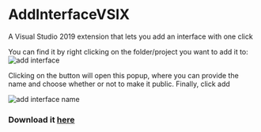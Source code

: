 # AddInterfaceVSIX
A Visual Studio 2019 extension that lets you add an interface with one click 

You can find it by right clicking on the folder/project you want to add it to:
![add interface](https://github.com/gurrenm3/AddInterface-VSExtension/blob/master/add%20interface.png)

Clicking on the button will open this popup, where you can provide the name and choose whether or not to make it public. Finally, click add

![add interface name](https://github.com/gurrenm3/AddInterface-VSExtension/blob/master/Add%20Interface%20name.png)

### Download it [here](https://marketplace.visualstudio.com/items?itemName=Thomas-Margraff.AddNewInterface)

